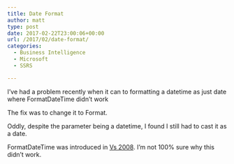 ```yaml
---
title: Date Format
author: matt
type: post
date: 2017-02-22T23:00:06+00:00
url: /2017/02/date-format/
categories:
  - Business Intelligence
  - Microsoft
  - SSRS

---
```

I&#8217;ve had a problem recently when it can to formatting a datetime as just date where FormatDateTime didn&#8217;t work

<div class="gist-oembed" data-gist="matt40k/db8cf2285c50571588d05d5aa4d1faae.json?file=gistfile1.txt">
</div>

The fix was to change it to Format.

<div class="gist-oembed" data-gist="matt40k/db8cf2285c50571588d05d5aa4d1faae.json?file=gistfile2.txt">
</div>

Oddly, despite the parameter being a datetime, I found I still had to cast it as a date.

FormatDateTime was introduced in <a href="https://msdn.microsoft.com/en-us/library/a912f2a0(v=vs.90).aspx" target="_blank" rel="nofollow">Vs 2008</a>. I&#8217;m not 100% sure why this didn&#8217;t work.
